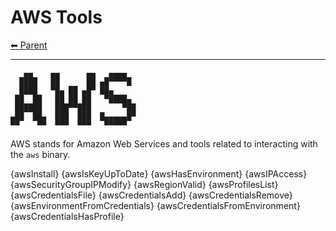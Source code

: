# AWS Tools

<!-- TEMPLATE header 2 -->
[⬅ Parent ](../)
<hr />

       ▄▄    ▄▄      ▄▄   ▄▄▄▄
      ████   ██      ██ ▄█▀▀▀▀█
      ████   ▀█▄ ██ ▄█▀ ██▄
     ██  ██   ██ ██ ██   ▀████▄
     ██████   ███▀▀███       ▀██
    ▄██  ██▄  ███  ███  █▄▄▄▄▄█▀
    ▀▀    ▀▀  ▀▀▀  ▀▀▀   ▀▀▀▀▀

AWS stands for Amazon Web Services and tools related to interacting with the `aws` binary.

{awsInstall}
{awsIsKeyUpToDate}
{awsHasEnvironment}
{awsIPAccess}
{awsSecurityGroupIPModify}
{awsRegionValid}
{awsProfilesList}
{awsCredentialsFile}
{awsCredentialsAdd}
{awsCredentialsRemove}
{awsEnvironmentFromCredentials}
{awsCredentialsFromEnvironment}
{awsCredentialsHasProfile}
